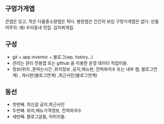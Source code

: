 

## 구멍가게앱
큰앱은 있고, 작은 다품종소량앱은 적다.
병원앱은 간간히 보임 구멍가게앱은 없다. 만들어주자.
예) 우리동네 맛집. 김치찌게집.

## 구성
- git + app inventor + 블로그(wp, tistory...)
- 관리는 관리 전용앱 또는 github 을 이용한 운영 데이터 직접이용.
- 정보(위치 ,문여는시간 ,위치정보 ,공지,메뉴판, 잔여좌석수 또는 내부 캠, 블로그연계)  , 게시판(블로그연계) ,최근사진(블로그연계)

## 동선
- 첫번째. 최신글 공지,최근사진
- 두번째. 위치,메뉴가격정보, 잔여좌석수
- 세번째. 블로그글들, 이미지들.

